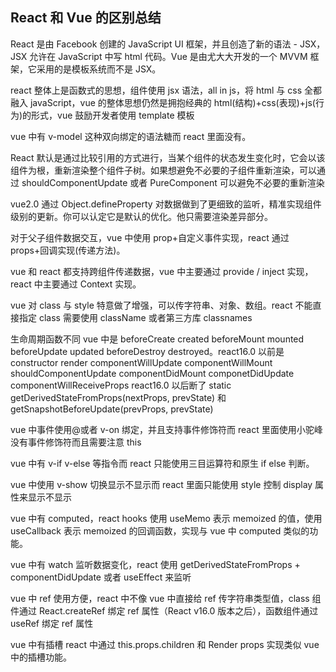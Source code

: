 ## React 和 Vue 的区别总结

React 是由 Facebook 创建的 JavaScript UI 框架，并且创造了新的语法 - JSX，JSX 允许在 JavaScript 中写 html 代码。Vue 是由尤大大开发的一个 MVVM 框架，它采用的是模板系统而不是 JSX。

react 整体上是函数式的思想，组件使用 jsx 语法，all in js，将 html 与 css 全都融入 javaScript，vue 的整体思想仍然是拥抱经典的 html(结构)+css(表现)+js(行为)的形式，vue 鼓励开发者使用 template 模板

vue 中有 v-model 这种双向绑定的语法糖而 react 里面没有。

React 默认是通过比较引用的方式进行，当某个组件的状态发生变化时，它会以该组件为根，重新渲染整个组件子树。如果想避免不必要的子组件重新渲染，可以通过 shouldComponentUpdate 或者 PureComponent 可以避免不必要的重新渲染

vue2.0 通过 Object.defineProperty 对数据做到了更细致的监听，精准实现组件级别的更新。你可以认定它是默认的优化。他只需要渲染差异部分。

对于父子组件数据交互，vue 中使用 prop+自定义事件实现，react 通过 props+回调实现(传递方法)。

vue 和 react 都支持跨组件传递数据，vue 中主要通过 provide / inject 实现，react 中主要通过 Context 实现。

vue 对 class 与 style 特意做了增强，可以传字符串、对象、数组。react 不能直接指定 class 需要使用 className 或者第三方库 classnames

生命周期函数不同 vue 中是 beforeCreate created beforeMount mounted beforeUpdate updated beforeDestroy destroyed。react16.0 以前是 constructor render componentWillUpdate componentWillMount
shouldComponentUpdate componentDidMount componetDidUpdate componentWillReceiveProps react16.0 以后断了 static getDerivedStateFromProps(nextProps, prevState) 和 getSnapshotBeforeUpdate(prevProps, prevState)

vue 中事件使用@或者 v-on 绑定，并且支持事件修饰符而 react 里面使用小驼峰没有事件修饰符而且需要注意 this

vue 中有 v-if v-else 等指令而 react 只能使用三目运算符和原生 if else 判断。

vue 中使用 v-show 切换显示不显示而 react 里面只能使用 style 控制 display 属性来显示不显示

vue 中有 computed，react hooks 使用 useMemo 表示 memoized 的值，使用 useCallback 表示 memoized 的回调函数，实现与 vue 中 computed 类似的功能。

vue 中有 watch 监听数据变化，react 使用 getDerivedStateFromProps + componentDidUpdate 或者 useEffect 来监听

vue 中 ref 使用方便，react 中不像 vue 中直接给 ref 传字符串类型值，class 组件通过 React.createRef 绑定 ref 属性（React v16.0 版本之后），函数组件通过 useRef 绑定 ref 属性

vue 中有插槽 react 中通过 this.props.children 和 Render props 实现类似 vue 中的插槽功能。
